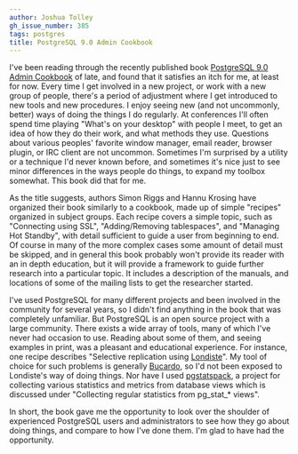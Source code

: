 ```yaml
---
author: Joshua Tolley
gh_issue_number: 385
tags: postgres
title: PostgreSQL 9.0 Admin Cookbook
---
```




I've been reading through the recently published book [PostgreSQL 9.0 Admin Cookbook](http://link.packtpub.com/QxqCXS) of late, and found that it satisfies an itch for me, at least for now. Every time I get involved in a new project, or work with a new group of people, there's a period of adjustment where I get introduced to new tools and new procedures. I enjoy seeing new (and not uncommonly, better) ways of doing the things I do regularly. At conferences I'll often spend time playing "What's on your desktop" with people I meet, to get an idea of how they do their work, and what methods they use. Questions about various peoples' favorite window manager, email reader, browser plugin, or IRC client are not uncommon. Sometimes I'm surprised by a utility or a technique I'd never known before, and sometimes it's nice just to see minor differences in the ways people do things, to expand my toolbox somewhat. This book did that for me.

As the title suggests, authors Simon Riggs and Hannu Krosing have organized their book similarly to a cookbook, made up of simple "recipes" organized in subject groups. Each recipe covers a simple topic, such as "Connecting using SSL", "Adding/Removing tablespaces", and "Managing Hot Standby", with detail sufficient to guide a user from beginning to end. Of course in many of the more complex cases some amount of detail must be skipped, and in general this book probably won't provide its reader with an in depth education, but it will provide a framework to guide further research into a particular topic. It includes a description of the manuals, and locations of some of the mailing lists to get the researcher started.

I've used PostgreSQL for many different projects and been involved in the community for several years, so I didn't find anything in the book that was completely unfamiliar. But PostgreSQL is an open source project with a large community. There exists a wide array of tools, many of which I've never had occasion to use. Reading about some of them, and seeing examples in print, was a pleasant and educational experience. For instance, one recipe describes "Selective replication using [Londiste](http://wiki.postgresql.org/wiki/Skytools#Londiste)". My tool of choice for such problems is generally [Bucardo](http://bucardo.org), so I'd not been exposed to Londiste's way of doing things. Nor have I used [pgstatspack](http://pgfoundry.org/projects/pgstatspack/), a project for collecting various statistics and metrics from database views which is discussed under "Collecting regular statistics from pg_stat_* views".

In short, the book gave me the opportunity to look over the shoulder of experienced PostgreSQL users and administrators to see how they go about doing things, and compare to how I've done them. I'm glad to have had the opportunity.



